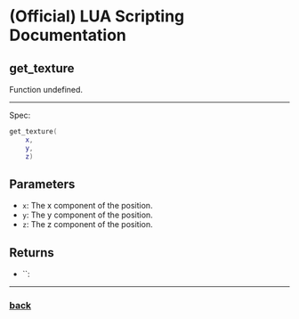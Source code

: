 
# (Official) LUA Scripting Documentation

## get_texture

Function undefined.

___

Spec:

```lua
get_texture(
	x,
	y,
	z)
```

## Parameters

- `x`: The x component of the position.
- `y`: The y component of the position.
- `z`: The z component of the position.

## Returns

- ``: 

___

### [back](../other)
